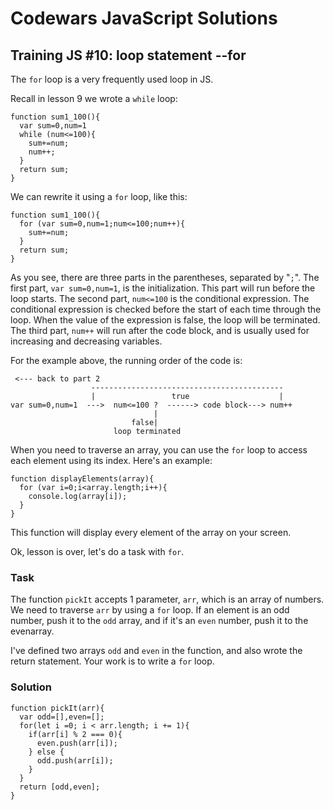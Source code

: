 # Codewars JavaScript Solutions

## Training JS #10: loop statement --for

The `for` loop is a very frequently used loop in JS.

Recall in lesson 9 we wrote a `while` loop:

```
function sum1_100(){
  var sum=0,num=1
  while (num<=100){
    sum+=num;
    num++;
  }
  return sum;
}
```

We can rewrite it using a `for` loop, like this:

```
function sum1_100(){
  for (var sum=0,num=1;num<=100;num++){
    sum+=num;
  }
  return sum;
}
```

As you see, there are three parts in the parentheses, separated by "`;`". The first part, `var sum=0,num=1`, is the initialization. This part will run before the loop starts. The second part, `num<=100` is the conditional expression. The conditional expression is checked before the start of each time through the loop. When the value of the expression is false, the loop will be terminated. The third part, `num++` will run after the code block, and is usually used for increasing and decreasing variables.

For the example above, the running order of the code is:

```
 <--- back to part 2
                  -------------------------------------------
                  |                 true                    |
var sum=0,num=1  --->  num<=100 ?  ------> code block---> num++
                                |
                           false|
                       loop terminated
```

When you need to traverse an array, you can use the `for` loop to access each element using its index. Here's an example:

```
function displayElements(array){
  for (var i=0;i<array.length;i++){
    console.log(array[i]);
  }
}
```

This function will display every element of the array on your screen.

Ok, lesson is over, let's do a task with `for`.

### Task

The function `pickIt` accepts 1 parameter, `arr`, which is an array of numbers. We need to traverse `arr` by using a `for` loop. If an element is an odd number, push it to the `odd` array, and if it's an `even` number, push it to the evenarray.

I've defined two arrays `odd` and `even` in the function, and also wrote the return statement. Your work is to write a `for` loop.

### Solution

```
function pickIt(arr){
  var odd=[],even=[];
  for(let i =0; i < arr.length; i += 1){
    if(arr[i] % 2 === 0){
      even.push(arr[i]);
    } else {
      odd.push(arr[i]);
    }
  }
  return [odd,even];
}
```
